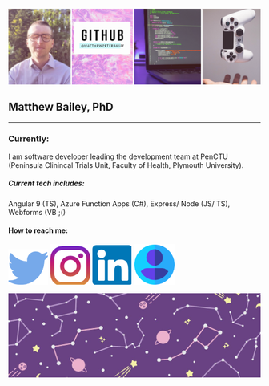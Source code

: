 ![Header](https://github.com/matthewpeterbailey/matthewpeterbailey/blob/master/Images/Header.png)

## Matthew Bailey, PhD

---

### Currently:

I am software developer leading the development team at PenCTU (Peninsula Clinincal Trials Unit, Faculty of Health, Plymouth University).

##### Current tech includes:

Angular 9 (TS), Azure Function Apps (C#), Express/ Node (JS/ TS), Webforms (VB ;()

#### How to reach me:

[![Twitter][1]][2] [![Instagram][3]][4] [![LinkedIn][5]][6] [![Work][7]][8]

[1]: https://github.com/matthewpeterbailey/matthewpeterbailey/blob/master/Images/Twitter.PNG
[2]: https://twitter.com/mattbaileydev "Go to twitter"
[3]: https://github.com/matthewpeterbailey/matthewpeterbailey/blob/master/Images/Instagram.PNG
[4]: https://www.instagram.com/chemicalspaceman/?hl=en "Go to Instagram"
[5]: https://github.com/matthewpeterbailey/matthewpeterbailey/blob/master/Images/LinkedIn.PNG
[6]: https://www.linkedin.com/in/matthewpeterbailey/ "Go to LinkedIn"
[7]: https://github.com/matthewpeterbailey/matthewpeterbailey/blob/master/Images/Work.PNG
[8]: https://www.plymouth.ac.uk/staff/matthew-bailey "Go to PenCTU"

![Footer](https://github.com/matthewpeterbailey/matthewpeterbailey/blob/master/Images/Footer.jpg)
